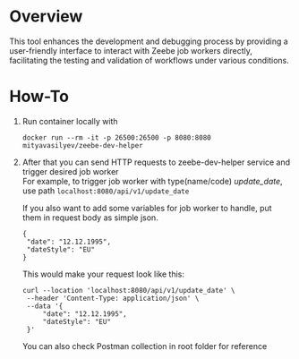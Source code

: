 # Overview
This tool enhances the development and debugging process by providing a user-friendly interface to interact with 
Zeebe job workers directly, facilitating the testing and validation of workflows under various conditions.

# How-To

1. Run container locally with  
    ```
    docker run --rm -it -p 26500:26500 -p 8080:8080 mityavasilyev/zeebe-dev-helper
    ```

2. After that you can send HTTP requests to zeebe-dev-helper service and trigger desired job worker </br>
   For example, to trigger job worker with type(name/code) *update_date*, 
    use path `localhost:8080/api/v1/update_date` </br>
    
   If you also want to add some variables for job worker to handle, put them in request body as simple json.
   ```
   {
    "date": "12.12.1995",
    "dateStyle": "EU"
   }
   ```

   This would make your request look like this:
   ```
   curl --location 'localhost:8080/api/v1/update_date' \
    --header 'Content-Type: application/json' \
    --data '{
        "date": "12.12.1995",
        "dateStyle": "EU"
    }'
   ```

   You can also check Postman collection in root folder for reference
